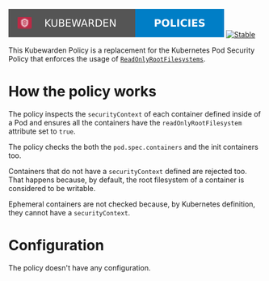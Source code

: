 [![Kubewarden Policy Repository](https://github.com/kubewarden/community/blob/main/badges/kubewarden-policies.svg)](https://github.com/kubewarden/community/blob/main/REPOSITORIES.md#policy-scope)
[![Stable](https://img.shields.io/badge/status-stable-brightgreen?style=for-the-badge)](https://github.com/kubewarden/community/blob/main/REPOSITORIES.md#stable)

This Kubewarden Policy is a replacement for the Kubernetes Pod Security Policy
that enforces the usage of [`ReadOnlyRootFilesystems`](https://kubernetes.io/docs/concepts/policy/pod-security-policy/#volumes-and-file-systems).

# How the policy works

The policy inspects the `securityContext` of each container defined inside of
a Pod and ensures all the containers have the `readOnlyRootFilesystem` attribute
set to `true`.

The policy checks the both the `pod.spec.containers` and the init containers
too.

Containers that do not have a `securityContext` defined are rejected too.
That happens because, by default, the root filesystem of a container is
considered to be writable.

Ephemeral containers are not checked because, by Kubernetes definition, they
cannot have a `securityContext`.

# Configuration

The policy doesn't have any configuration.

